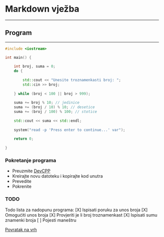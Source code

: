 # Markdown vježba
---
## Program
---
```cpp
#include <iostream>

int main() {
    
    int broj, suma = 0;
    do {
        
        std::cout << "Unesite troznamenkasti broj: ";
        std::cin >> broj;
        
    } while (broj < 100 || broj > 999);
    
    suma += broj % 10; // jedinice
    suma += (broj / 10) % 10; // desetice
    suma += (broj / 100) % 100; // stotice
    
    std::cout << suma << std::endl;
    
    system("read -p 'Press enter to continue...' var");
    
    return 0;
    
}
```
### Pokretanje programa
- Preuzmite [DevCPP](https://sourceforge.net/projects/orwelldevcpp/)
- Kreirajte novu datoteku i kopirajte kod unutra
- Prevedite
- Pokrenite

### TODO
Todo lista za nadopunu programa:
[X] Ispisati poruku za unos broja
[X] Omogućiti unos broja
[X] Provjeriti je li broj troznamenkast
[X] Ispisati sumu znamenki broja
[ ] Pojesti maneštru

<a href="https://github.com/DontForgetToRC/markdown-zadatak">Povratak na vrh</a>